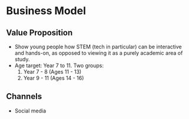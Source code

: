 # Business Model

## Value Proposition
- Show young people how STEM (tech in particular) can be interactive and hands-on, as opposed to
  viewing it as a purely academic area of study.
- Age target: Year 7 to 11. Two groups:
	1. Year 7 - 8 (Ages 11 - 13)
	2. Year 9 - 11 (Ages 14 - 16)

## Channels
- Social media
